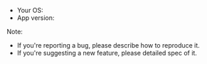 - Your OS: <!-- Please write -->
- App version: <!-- Please write -->

Note:
- If you're reporting a bug, please describe how to reproduce it.
- If you're suggesting a new feature, please detailed spec of it.

<!-- Please start your description from here -->

